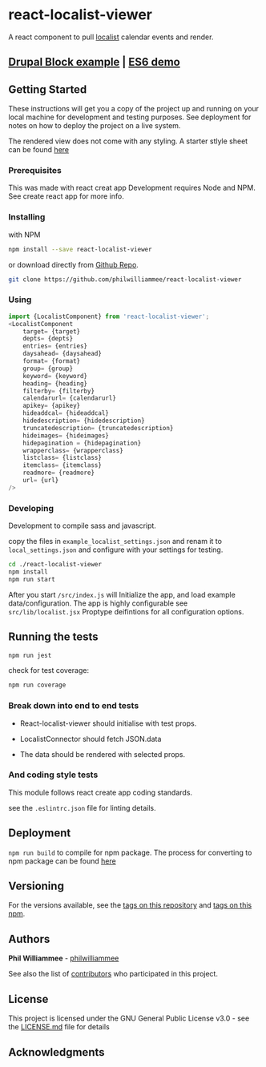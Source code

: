 # react-localist-viewer

A react component to pull [localist](https://developer.localist.com/doc/api#event-list) calendar events and render.

## [Drupal Block example](https://cu-communityapps.github.io/CD_cwd_events/src/app/index.html)  |  [ES6 demo](https://philwilliammee.github.io/localist-viewer/docs/)

## Getting Started

These instructions will get you a copy of the project up and running on your local machine for development and testing purposes. See deployment for notes on how to deploy the project on a live system.

The rendered view does not come with any styling. A starter stlyle sheet can be found [here](https://philwilliammee.github.io/localist-viewer/docs/style.css)

### Prerequisites

This was made with react creat app Development requires Node and NPM. See create react app for more info.

### Installing

with NPM

```bash
npm install --save react-localist-viewer
```

or download directly from [Github Repo](https://github.com/philwilliammee/react-localist-viewer).

```bash
git clone https://github.com/philwilliammee/react-localist-viewer
```

### Using

```js
import {LocalistComponent} from 'react-localist-viewer';
<LocalistComponent
    target= {target}
    depts= {depts}
    entries= {entries}
    daysahead= {daysahead}
    format= {format}
    group= {group}
    keyword= {keyword}
    heading= {heading}
    filterby= {filterby}
    calendarurl= {calendarurl}
    apikey= {apikey}
    hideaddcal= {hideaddcal}
    hidedescription= {hidedescription}
    truncatedescription= {truncatedescription}
    hideimages= {hideimages}
    hidepagination = {hidepagination}
    wrapperclass= {wrapperclass}
    listclass= {listclass}
    itemclass= {itemclass}
    readmore= {readmore}
    url= {url}
/>
```

### Developing

Development to compile sass and javascript.

copy the files in `example_localist_settings.json` and renam it to `local_settings.json` and configure with your settings for testing.

```bash
cd ./react-localist-viewer
npm install
npm run start
```

After you start
`/src/index.js` will Initialize the app, and load example data/configuration. The app is highly configurable see `src/lib/localist.jsx` Proptype deifintions for all configuration options.

## Running the tests

```bash
npm run jest
```

check for test coverage:

```bash
npm run coverage
```

### Break down into end to end tests

- React-localist-viewer should initialise with test props.

- LocalistConnector should fetch JSON.data

- The data should be rendered with selected props.

### And coding style tests

This module follows react create app coding standards.

see the `.eslintrc.json` file for linting details.

## Deployment

`npm run build` to compile for npm package. The process for converting to npm package can be found [here](https://www.npmjs.com/package/create-component-lib)

## Versioning

For the versions available, see the [tags on this repository](https://github.com/philwilliammee/react-localist-viewer/tags) and [tags on this npm](https://www.npmjs.com/package/react-localist-viewer).

## Authors

**Phil Williammee** - [philwilliammee](https://github.com/philwilliammee)

See also the list of [contributors](https://github.com/philwilliammee/react-localist-viewer/graphs/contributors) who participated in this project.

## License

This project is licensed under the GNU General Public License v3.0 - see the [LICENSE.md](https://github.com/philwilliammee/react-localist-viewer/blob/master/LICENSE) file for details

## Acknowledgments
